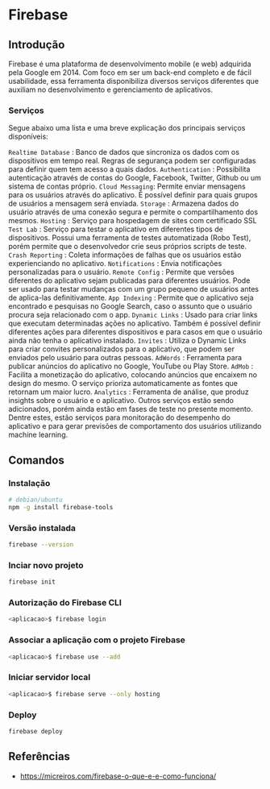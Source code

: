 # Firebase

## Introdução

Firebase é uma plataforma de desenvolvimento mobile (e web) adquirida pela Google em 2014. Com foco em ser um back-end completo e de fácil usabilidade, essa ferramenta disponibiliza diversos serviços diferentes que auxiliam no desenvolvimento e gerenciamento de aplicativos.

### Serviços

Segue abaixo uma lista e uma breve explicação dos principais serviços disponíveis:

`Realtime Database`
:   Banco de dados que sincroniza os dados com os dispositivos em tempo real. Regras de segurança podem ser configuradas para definir quem tem acesso a quais dados.
`Authentication`
:   Possibilita autenticação através de contas do Google, Facebook, Twitter, Github ou um sistema de contas próprio.
`Cloud Messaging`: Permite enviar mensagens para os usuários através do aplicativo. É possível definir para quais grupos de usuários a mensagem será enviada.
`Storage`
:   Armazena dados do usuário através de uma conexão segura e permite o compartilhamento dos mesmos.
`Hosting`
:   Serviço para hospedagem de sites com certificado SSL
`Test Lab`
:   Serviço para testar o aplicativo em diferentes tipos de dispositivos. Possui uma ferramenta de testes automatizada (Robo Test), porém permite que o desenvolvedor crie seus próprios scripts de teste.
`Crash Reporting`
:   Coleta informações de falhas que os usuários estão experienciando no aplicativo.
`Notifications`
:   Envia notificações personalizadas para o usuário.
`Remote Config`
:   Permite que versões diferentes do aplicativo sejam publicadas para diferentes usuários. Pode ser usado para testar mudanças com um grupo pequeno de usuários antes de aplica-las definitivamente.
`App Indexing`
:   Permite que o aplicativo seja encontrado e pesquisas no Google Search, caso o assunto que o usuário procura seja relacionado com o app.
`Dynamic Links`
:   Usado para criar links que executam determinadas ações no aplicativo. Também é possível definir diferentes ações para diferentes dispositivos e para casos em que o usuário ainda não tenha o aplicativo instalado.
`Invites`
:   Utiliza o Dynamic Links para criar convites personalizados para o aplicativo, que podem ser enviados pelo usuário para outras pessoas.
`AdWords`
:   Ferramenta para publicar anúncios do aplicativo no Google, YouTube ou Play Store.
`AdMob`
:   Facilita a monetização do aplicativo, colocando anúncios que encaixem no design do mesmo. O serviço prioriza automaticamente as fontes que retornam um maior lucro.
`Analytics`
:   Ferramenta de análise, que produz insights sobre o usuário e o aplicativo.
Outros serviços estão sendo adicionados, porém ainda estão em fases de teste no presente momento. Dentre estes, estão serviços para monitoração do desempenho do aplicativo e para gerar previsões de comportamento dos usuários utilizando machine learning.

## Comandos

### Instalação

```bash
# debian/ubuntu
npm -g install firebase-tools
```

### Versão instalada

```bash
firebase --version
```

### Inciar novo projeto

```bash
firebase init
```

### Autorização do Firebase CLI

```bash
<aplicacao>$ firebase login
```

### Associar a aplicação com o projeto Firebase

```bash
<aplicacao>$ firebase use --add
```

### Iniciar servidor local

```bash
<aplicacao>$ firebase serve --only hosting
```

### Deploy

```bash
firebase deploy
```

## Referências

- <https://micreiros.com/firebase-o-que-e-e-como-funciona/>
